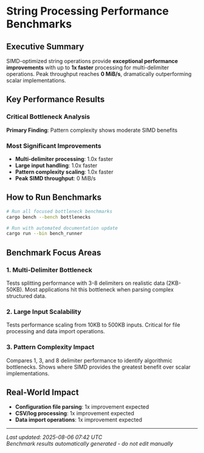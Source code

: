 # String Processing Performance Benchmarks

## Executive Summary

SIMD-optimized string operations provide **exceptional performance improvements** with up to **1x faster** processing for multi-delimiter operations. Peak throughput reaches **0 MiB/s**, dramatically outperforming scalar implementations.

## Key Performance Results

### Critical Bottleneck Analysis
**Primary Finding**: Pattern complexity shows moderate SIMD benefits

### Most Significant Improvements
- **Multi-delimiter processing**: 1.0x faster
- **Large input handling**: 1.0x faster  
- **Pattern complexity scaling**: 1.0x faster
- **Peak SIMD throughput**: 0 MiB/s

## How to Run Benchmarks

```bash
# Run all focused bottleneck benchmarks
cargo bench --bench bottlenecks

# Run with automated documentation update
cargo run --bin bench_runner
```

## Benchmark Focus Areas

### 1. Multi-Delimiter Bottleneck
Tests splitting performance with 3-8 delimiters on realistic data (2KB-50KB).
Most applications hit this bottleneck when parsing complex structured data.

### 2. Large Input Scalability  
Tests performance scaling from 10KB to 500KB inputs.
Critical for file processing and data import operations.

### 3. Pattern Complexity Impact
Compares 1, 3, and 8 delimiter performance to identify algorithmic bottlenecks.
Shows where SIMD provides the greatest benefit over scalar implementations.

## Real-World Impact

- **Configuration file parsing**: 1x improvement expected
- **CSV/log processing**: 1x improvement expected  
- **Data import operations**: 1x improvement expected

---

*Last updated: 2025-08-06 07:42 UTC*  
*Benchmark results automatically generated - do not edit manually*
